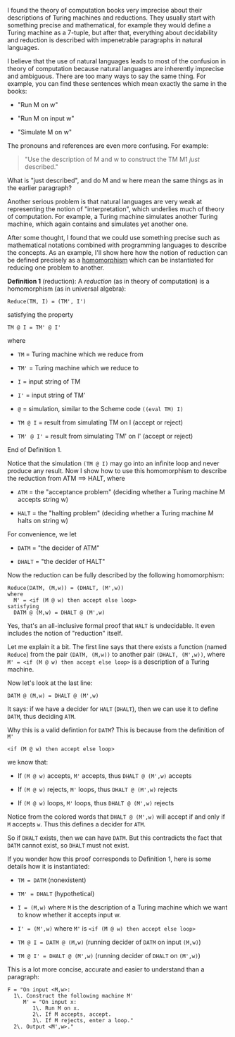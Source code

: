 I found the theory of computation books very imprecise about their descriptions of Turing machines and reductions. They usually start with something precise and mathematical, for example they would define a Turing machine as a 7-tuple, but after that, everything about decidability and reduction is described with impenetrable paragraphs in natural languages.

I believe that the use of natural languages leads to most of the confusion in theory of computation because natural languages are inherently imprecise and ambiguous. There are too many ways to say the same thing. For example, you can find these sentences which mean exactly the same in the books:

*   "Run M on w"

*   "Run M on input w"

*   "Simulate M on w"

The pronouns and references are even more confusing. For example:

> <span>"Use the description of M and w to construct the TM M1</span> _just_ <span>described."</span>

What is "just described", and do M and w here mean the same things as in the earlier paragraph?

Another serious problem is that natural languages are very weak at representing the notion of "interpretation", which underlies much of theory of computation. For example, a Turing machine simulates another Turing machine, which again contains and simulates yet another one.

<span>After some thought, I found that we could use something precise such as mathematical notations combined with programming languages to describe the concepts. As an example, I'll show here how the notion of reduction can be defined precisely as a</span> [homomorphism](http://en.wikipedia.org/wiki/Homomorphism) <span>which can be instantiated for reducing one problem to another.</span>

**Definition 1** <span>(reduction): A</span> _reduction_ <span>(as in theory of computation) is a homomorphism (as in universal algebra):</span>

    Reduce(TM, I) = (TM', I')

satisfying the property

    TM @ I = TM' @ I'

where

*   `TM` <span>= Turing machine which we reduce from</span>

*   `TM'` <span>= Turing machine which we reduce to</span>

*   `I` <span>= input string of TM</span>

*   `I'` <span>= input string of TM'</span>

*   `@` <span>= simulation, similar to the Scheme code</span> `((eval TM) I)`

*   `TM @ I` <span>= result from simulating TM on I (accept or reject)</span>

*   `TM' @ I'` <span>= result from simulating TM' on I' (accept or reject)</span>

End of Definition 1.

<span>Notice that the simulation</span> `(TM @ I)` <span>may go into an infinite loop and never produce any result. Now I show how to use this homomorphism to describe the reduction from ATM ==> HALT, where</span>

*   `ATM` <span>= the "acceptance problem" (deciding whether a Turing machine M accepts string w)</span>

*   `HALT` <span>= the "halting problem" (deciding whether a Turing machine M halts on string w)</span>

For convenience, we let

*   `DATM` <span>= "the decider of ATM"</span>

*   `DHALT` <span>= "the decider of HALT"</span>

Now the reduction can be fully described by the following homomorphism:

    Reduce(DATM, (M,w)) = (DHALT, (M',w))
    where
      M' = <if (M @ w) then accept else loop>
    satisfying
      DATM @ (M,w) = DHALT @ (M',w)

<span>Yes, that's an all-inclusive formal proof that</span> `HALT` <span>is undecidable. It even includes the notion of "reduction" itself.</span>

<span>Let me explain it a bit. The first line says that there exists a function (named</span> `Reduce`<span>) from the pair</span> `(DATM, (M,w))` <span>to another pair</span> `(DHALT, (M',w))`<span>, where</span> `M' = <if (M @ w) then accept else loop>` <span>is a description of a Turing machine.</span>

Now let's look at the last line:

    DATM @ (M,w) = DHALT @ (M',w)

<span>It says: if we have a decider for</span> `HALT` <span>(</span>`DHALT`<span>), then we can use it to define</span> `DATM`<span>, thus deciding</span> `ATM`<span>.</span>

<span>Why this is a valid defintion for</span> `DATM`<span>? This is because from the definition of</span> `M'`

    <if (M @ w) then accept else loop>

we know that:

*   <span>If</span> `(M @ w)` <span>accepts,</span> `M'` <span>accepts, thus</span> `DHALT @ (M',w)` <span>accepts</span>

*   <span>If</span> `(M @ w)` <span>rejects,</span> `M'` <span>loops, thus</span> `DHALT @ (M',w)` <span>rejects</span>

*   <span>If</span> `(M @ w)` <span>loops,</span> `M'` <span>loops, thus</span> `DHALT @ (M',w)` <span>rejects</span>

<span>Notice from the colored words that</span> `DHALT @ (M',w)` <span>will accept if and only if</span> `M` <span>accepts</span> `w`<span>. Thus this defines a decider for</span> `ATM`<span>.</span>

<span>So if</span> `DHALT` <span>exists, then we can have</span> `DATM`<span>. But this contradicts the fact that</span> `DATM` <span>cannot exist, so</span> `DHALT` <span>must not exist.</span>

If you wonder how this proof corresponds to Definition 1, here is some details how it is instantiated:

*   `TM = DATM` <span>(nonexistent)</span>

*   `TM' = DHALT` <span>(hypothetical)</span>

*   `I = (M,w)` <span>where</span> `M` <span>is the description of a Turing machine which we want to know whether it accepts input w.</span>

*   `I' = (M',w)` <span>where</span> `M'` <span>is</span> `<if (M @ w) then accept else loop>`

*   `TM @ I = DATM @ (M,w)` <span>(running decider of</span> `DATM` <span>on input</span> `(M,w)`<span>)</span>

*   `TM @ I' = DHALT @ (M',w)` <span>(running decider of</span> `DHALT` <span>on</span> `(M',w)`<span>)</span>

This is a lot more concise, accurate and easier to understand than a paragraph:

    F = "On input <M,w>:
      1\. Construct the following machine M'
         M' = "On input x:
            1\. Run M on x.
            2\. If M accepts, accept.
            3\. If M rejects, enter a loop."
      2\. Output <M',w>."
